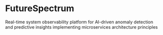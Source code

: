 # FutureSpectrum
Real-time system observability platform for AI-driven anomaly detection and predictive insights implementing microservices architecture principles

